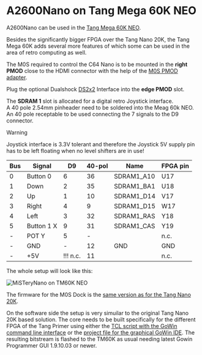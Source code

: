 # A2600Nano on Tang Mega 60K NEO

A2600Nano can be used in the [Tang Mega 60K NEO](https://wiki.sipeed.com/hardware/en/tang/tang-mega-60k/mega-60k.html).

Besides the significantly bigger FPGA over the Tang Nano 20K, the Tang Mega 60K adds several more features of
which some can be used in the area of retro computing as well. 

The M0S required to control the C64 Nano is to be mounted in the
**right PMOD** close to the HDMI connector with the help of the [M0S PMOD adapter](board/m0s_pmod).

Plug the optional Dualshock [DS2x2](https://wiki.sipeed.com/hardware/en/tang/tang-PMOD/FPGA_PMOD.html#PMOD_DS2x2) Interface into the **edge PMOD** slot.<br>

The **SDRAM 1** slot is allocated for a digital retro Joystick interface.  
A 40 pole 2.54mm pinheader need to be soldered into the Meag 60k NEO.
An 40 pole receptable to be used connecting the 7 signals to the D9 connector.
> [!WARNING]
> Joystick interface is 3.3V tolerant and therefore the Joystick 5V supply pin has to be left floating when no level shifters are in use!<br>

|Bus|Signal    | D9   |40-pol| Name     |FPGA pin |
| - |------    |------| ---- |----------| ------- |
| 0 | Button 0 | 6    |  36  |SDRAM1_A10|  U17    |
| 1 | Down     | 2    |  35  |SDRAM1_BA1|  U18    |
| 2 | Up       | 1    |  10  |SDRAM1_D14|  V17    |
| 3 | Right    | 4    |   9  |SDRAM1_D15|  W17    |
| 4 | Left     | 3    |  32  |SDRAM1_RAS|  Y18    |
| 5 |Button 1 X| 9    |  31  |SDRAM1_CAS|  Y19    |
| - |POT Y     | 5    |  -   |          |  n.c.   |
| - | GND      | -    |  12  |GND       |  GND    |
| - | +5V      |!!! n.c.|11  |          |  n.c.   |

The whole setup will look like this:

![MiSTeryNano on TM60K NEO](./.assets/mega60k.png)

The firmware for the M0S Dock is the [same version as for the Tang
Nano 20K](firmware/misterynano_fw/).

On the software side the setup is very simuilar to the original Tang Nano 20K based solution. The core needs to be built specifically
for the different FPGA of the Tang Primer using either the [TCL script with the GoWin command line interface](build_tm60k.tcl) or the
[project file for the graphical GoWin IDE](tang_mega_60k_c64.gprj). The resulting bitstream is flashed to the TM60K as usual needing latest Gowin Programmer GUI 1.9.10.03 or newer.



